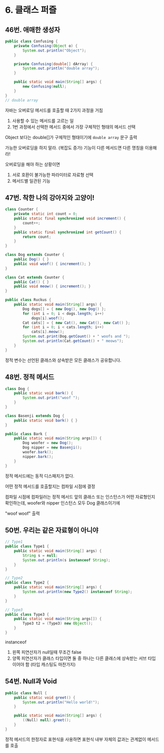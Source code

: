 # 6. 클래스 퍼즐

## 46번. 애매한 생성자

```java
public class Confusing {
    private Confusing(Object o) {
        System.out.println("Object");
    }

    private Confusing(double[] dArray) {
        System.out.println("double array");
    }

    public static void main(String[] args) {
        new Confusing(null);
    }
}
// double array
```

자바는 오버로딩 메서드를 호출할 때 2가지 과정을 거침
1. 사용할 수 있는 메서드를 고르는 일
2. 1번 과정에서 선택한 메서드 중에서 가장 구체적인 형태의 메서드 선택

Object 보다는 double[]가 구체적인 형태이기에 `double array` 문구 출력

가능한 오버로딩을 하지 말라. (복잡도 증가) 기능이 다른 메서드면 다른 명칭을 이용해라!

오버로딩을 해야 하는 상황이면
1. 서로 호환이 불가능한 파라미터로 자료형 선택
2. 메서드별 일관된 기능

## 47번. 착한 나의 강아지와 고양이!

```java
class Counter {
    private static int count = 0;
    public static final synchronized void increment() {
        count++;
    }
    public static final synchronized int getCount() {
        return count; 
    } 
}

class Dog extends Counter {
    public Dog() { }
    public void woof() { increment(); }
} 

class Cat extends Counter {
    public Cat() { } 
    public void meow() { increment(); }
}

public class Ruckus {
    public static void main(String[] args) { 
        Dog dogs[] = { new Dog(), new Dog() };
        for (int i = 0; i < dogs.length; i++)
            dogs[i].woof();
        Cat cats[] = { new Cat(), new Cat(), new Cat() };
        for (int i = 0; i < cats.length; i++)
            cats[i].meow();
        System.out.print(Dog.getCount() + " woofs and ");
        System.out.println(Cat.getCount() + " meows");
    }
}
```

정적 변수는 선언된 클래스와 상속받은 모든 클래스가 공유합니다.

## 48번. 정적 메서드

```java
class Dog {
    public static void bark() {
        System.out.print("woof ");
    }
}

class Basenji extends Dog {
    public static void bark() { }
}

public class Bark {
    public static void main(String args[]) {
        Dog woofer = new Dog();
        Dog nipper = new Basenji();
        woofer.bark();
        nipper.bark();
    }
}

```

정적 메서드에는 동적 디스패치가 없다.

어떤 정적 메서드를 호출할지는 컴파일 시점에 결정

컴파일 시점에 컴파일러는 정적 메서드 앞의 클래스 또는 인스턴스가 어떤 자료형인지 확인하는데, woofer와 nipper 인스턴스 모두 Dog 클래스이기에 

"woof woof" 출력

## 50번. 우리는 같은 자료형이 아니야

```java
// Type1
public class Type1 {
    public static void main(String[] args) {
        String s = null;
        System.out.println(s instanceof String);
    }
}

```

```java
// Type2
public class Type2 {
    public static void main(String[] args) {
        System.out.println(new Type2() instanceof String);
    }
}
```

```java
// Type3
public class Type3 {
    public static void main(String args[]) {
        Type3 t2 = (Type3) new Object();
    }
}
```

instanceof

1. 왼쪽 피연산자가 null일때 무조건 false
2. 양쪽 피연산자가 클래스 타입이면 둘 중 하나는 다른 클래스에 상속받는 서브 타입이어야 함 (타입 캐스팅도 마찬가지)

## 54번. Null과 Void

```java
public class Null {
    public static void greet() {
        System.out.println("Hello world!");
    }

    public static void main(String[] args) {
        ((Null) null).greet();
    } 
}
```

정적 메서드의 한정자로 표현식을 사용하면 표현식 내부 자체의 값과는 관계없이 메서드를 호출